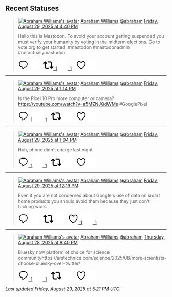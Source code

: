 ## Recent Statuses

> <a href="https://indieweb.social/@abraham"><img alt="Abraham Williams's avatar" src="https://cdn.masto.host/indiewebsocial/accounts/avatars/109/292/540/382/343/163/original/d00f2e03ce9c85b1.jpg" height="24" width="24" ></a> [Abraham Williams](https://indieweb.social/@abraham) [@abraham](https://indieweb.social/@abraham) [Friday, August 29, 2025 at 4:40 PM](https://indieweb.social/@abraham/115113040785629427)
>
> Hello this is Mastodon. To avoid your account getting suspended you must verify your humanity by voting in the midterm elections. Go to vote.org to get started. #mastodon #mastodonadmin #notactuallymastodon
>
> [![Reply](./images/reply_light.svg#gh-light-mode-only "Reply")](https://indieweb.social/@abraham/115113040785629427#gh-light-mode-only)[![Reply](./images/reply.svg#gh-dark-mode-only "Reply")](https://indieweb.social/@abraham/115113040785629427#gh-dark-mode-only)&emsp;[![Boost](./images/retweet_light.svg#gh-light-mode-only "Boost")&ensp;1](https://indieweb.social/@abraham/115113040785629427#gh-light-mode-only)[![Boost](./images/retweet.svg#gh-dark-mode-only "Boost")&ensp;1](https://indieweb.social/@abraham/115113040785629427#gh-dark-mode-only)&emsp;[![Favorite](./images/like_light.svg#gh-light-mode-only "Favorite")](https://indieweb.social/@abraham/115113040785629427#gh-light-mode-only)[![Favorite](./images/like.svg#gh-dark-mode-only "Favorite")](https://indieweb.social/@abraham/115113040785629427#gh-dark-mode-only)


---

> <a href="https://indieweb.social/@abraham"><img alt="Abraham Williams's avatar" src="https://cdn.masto.host/indiewebsocial/accounts/avatars/109/292/540/382/343/163/original/d00f2e03ce9c85b1.jpg" height="24" width="24" ></a> [Abraham Williams](https://indieweb.social/@abraham) [@abraham](https://indieweb.social/@abraham) [Friday, August 29, 2025 at 1:14 PM](https://indieweb.social/@abraham/115112232462209187)
>
> Is the Pixel 10 Pro more computer or camera?https://youtube.com/watch?v=a5MZNJQdWMs #GooglePixel
>
> [![Reply](./images/reply_light.svg#gh-light-mode-only "Reply")&ensp;1](https://indieweb.social/@abraham/115112232462209187#gh-light-mode-only)[![Reply](./images/reply.svg#gh-dark-mode-only "Reply")&ensp;1](https://indieweb.social/@abraham/115112232462209187#gh-dark-mode-only)&emsp;[![Boost](./images/retweet_light.svg#gh-light-mode-only "Boost")](https://indieweb.social/@abraham/115112232462209187#gh-light-mode-only)[![Boost](./images/retweet.svg#gh-dark-mode-only "Boost")](https://indieweb.social/@abraham/115112232462209187#gh-dark-mode-only)&emsp;[![Favorite](./images/like_light.svg#gh-light-mode-only "Favorite")](https://indieweb.social/@abraham/115112232462209187#gh-light-mode-only)[![Favorite](./images/like.svg#gh-dark-mode-only "Favorite")](https://indieweb.social/@abraham/115112232462209187#gh-dark-mode-only)


---

> <a href="https://indieweb.social/@abraham"><img alt="Abraham Williams's avatar" src="https://cdn.masto.host/indiewebsocial/accounts/avatars/109/292/540/382/343/163/original/d00f2e03ce9c85b1.jpg" height="24" width="24" ></a> [Abraham Williams](https://indieweb.social/@abraham) [@abraham](https://indieweb.social/@abraham) [Friday, August 29, 2025 at 1:04 PM](https://indieweb.social/@abraham/115112194356374561)
>
> Huh, phone didn&#39;t charge last night
>
> [![Reply](./images/reply_light.svg#gh-light-mode-only "Reply")&ensp;1](https://indieweb.social/@abraham/115112194356374561#gh-light-mode-only)[![Reply](./images/reply.svg#gh-dark-mode-only "Reply")&ensp;1](https://indieweb.social/@abraham/115112194356374561#gh-dark-mode-only)&emsp;[![Boost](./images/retweet_light.svg#gh-light-mode-only "Boost")](https://indieweb.social/@abraham/115112194356374561#gh-light-mode-only)[![Boost](./images/retweet.svg#gh-dark-mode-only "Boost")](https://indieweb.social/@abraham/115112194356374561#gh-dark-mode-only)&emsp;[![Favorite](./images/like_light.svg#gh-light-mode-only "Favorite")](https://indieweb.social/@abraham/115112194356374561#gh-light-mode-only)[![Favorite](./images/like.svg#gh-dark-mode-only "Favorite")](https://indieweb.social/@abraham/115112194356374561#gh-dark-mode-only)


---

> <a href="https://indieweb.social/@abraham"><img alt="Abraham Williams's avatar" src="https://cdn.masto.host/indiewebsocial/accounts/avatars/109/292/540/382/343/163/original/d00f2e03ce9c85b1.jpg" height="24" width="24" ></a> [Abraham Williams](https://indieweb.social/@abraham) [@abraham](https://indieweb.social/@abraham) [Friday, August 29, 2025 at 12:19 PM](https://indieweb.social/@abraham/115112016478283722)
>
> Even if you are not concerned about Google&#39;s use of data on smart home products you should avoid them because they just don&#39;t fucking work.
>
> [![Reply](./images/reply_light.svg#gh-light-mode-only "Reply")](https://indieweb.social/@abraham/115112016478283722#gh-light-mode-only)[![Reply](./images/reply.svg#gh-dark-mode-only "Reply")](https://indieweb.social/@abraham/115112016478283722#gh-dark-mode-only)&emsp;[![Boost](./images/retweet_light.svg#gh-light-mode-only "Boost")](https://indieweb.social/@abraham/115112016478283722#gh-light-mode-only)[![Boost](./images/retweet.svg#gh-dark-mode-only "Boost")](https://indieweb.social/@abraham/115112016478283722#gh-dark-mode-only)&emsp;[![Favorite](./images/like_light.svg#gh-light-mode-only "Favorite")&ensp;1](https://indieweb.social/@abraham/115112016478283722#gh-light-mode-only)[![Favorite](./images/like.svg#gh-dark-mode-only "Favorite")&ensp;1](https://indieweb.social/@abraham/115112016478283722#gh-dark-mode-only)


---

> <a href="https://indieweb.social/@abraham"><img alt="Abraham Williams's avatar" src="https://cdn.masto.host/indiewebsocial/accounts/avatars/109/292/540/382/343/163/original/d00f2e03ce9c85b1.jpg" height="24" width="24" ></a> [Abraham Williams](https://indieweb.social/@abraham) [@abraham](https://indieweb.social/@abraham) [Thursday, August 28, 2025 at 8:40 PM](https://indieweb.social/@abraham/115108324022399871)
>
> Bluesky now platform of choice for science communityhttps://arstechnica.com/science/2025/08/more-scientists-choose-bluesky-over-twitter/
>
> [![Reply](./images/reply_light.svg#gh-light-mode-only "Reply")&ensp;1](https://indieweb.social/@abraham/115108324022399871#gh-light-mode-only)[![Reply](./images/reply.svg#gh-dark-mode-only "Reply")&ensp;1](https://indieweb.social/@abraham/115108324022399871#gh-dark-mode-only)&emsp;[![Boost](./images/retweet_light.svg#gh-light-mode-only "Boost")](https://indieweb.social/@abraham/115108324022399871#gh-light-mode-only)[![Boost](./images/retweet.svg#gh-dark-mode-only "Boost")](https://indieweb.social/@abraham/115108324022399871#gh-dark-mode-only)&emsp;[![Favorite](./images/like_light.svg#gh-light-mode-only "Favorite")](https://indieweb.social/@abraham/115108324022399871#gh-light-mode-only)[![Favorite](./images/like.svg#gh-dark-mode-only "Favorite")](https://indieweb.social/@abraham/115108324022399871#gh-dark-mode-only)


_Last updated Friday, August 29, 2025 at 5:21 PM UTC._
